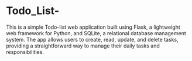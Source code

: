 # Todo_List-
This is a simple Todo-list web application built using Flask, a lightweight web framework for Python, and SQLite, a relational database management system. The app allows users to create, read, update, and delete tasks, providing a straightforward way to manage their daily tasks and responsibilities.
